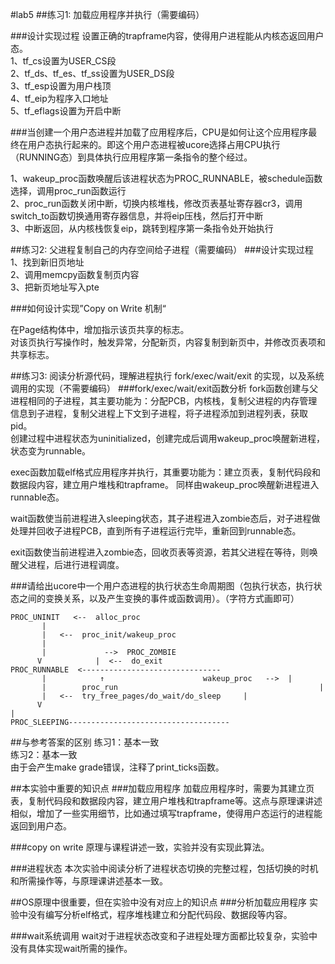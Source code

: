 #lab5
##练习1: 加载应用程序并执行（需要编码）

###设计实现过程
设置正确的trapframe内容，使得用户进程能从内核态返回用户态。  
1、tf_cs设置为USER_CS段  
2、tf_ds、tf_es、tf_ss设置为USER_DS段  
3、tf_esp设置为用户栈顶  
4、tf_eip为程序入口地址  
5、tf_eflags设置为开启中断  

###当创建一个用户态进程并加载了应用程序后，CPU是如何让这个应用程序最终在用户态执行起来的。即这个用户态进程被ucore选择占用CPU执行（RUNNING态）到具体执行应用程序第一条指令的整个经过。

1、wakeup_proc函数唤醒后该进程状态为PROC_RUNNABLE，被schedule函数选择，调用proc_run函数运行  
2、proc_run函数关闭中断，切换内核堆栈，修改页表基址寄存器cr3，调用switch_to函数切换通用寄存器信息，并将eip压栈，然后打开中断    
3、中断返回，从内核栈恢复eip，跳转到程序第一条指令处开始执行   


##练习2: 父进程复制自己的内存空间给子进程（需要编码）
###设计实现过程
1、找到新旧页地址  
2、调用memcpy函数复制页内容  
3、把新页地址写入pte  

###如何设计实现”Copy on Write 机制“

在Page结构体中，增加指示该页共享的标志。  
对该页执行写操作时，触发异常，分配新页，内容复制到新页中，并修改页表项和共享标志。  

##练习3: 阅读分析源代码，理解进程执行 fork/exec/wait/exit 的实现，以及系统调用的实现（不需要编码）
###fork/exec/wait/exit函数分析
fork函数创建与父进程相同的子进程，其主要功能为：分配PCB，内核栈，复制父进程的内存管理信息到子进程，复制父进程上下文到子进程，将子进程添加到进程列表，获取pid。   
创建过程中进程状态为uninitialized，创建完成后调用wakeup_proc唤醒新进程，状态变为runnable。  

exec函数加载elf格式应用程序并执行，其重要功能为：建立页表，复制代码段和数据段内容，建立用户堆栈和trapframe。
同样由wakeup_proc唤醒新进程进入runnable态。

wait函数使当前进程进入sleeping状态，其子进程进入zombie态后，对子进程做处理并回收子进程PCB，直到所有子进程运行完毕，重新回到runnable态。

exit函数使当前进程进入zombie态，回收页表等资源，若其父进程在等待，则唤醒父进程，后进行进程调度。

###请给出ucore中一个用户态进程的执行状态生命周期图（包执行状态，执行状态之间的变换关系，以及产生变换的事件或函数调用）。（字符方式画即可）

```
PROC_UNINIT   <--  alloc_proc
       |
       |   <--  proc_init/wakeup_proc
       |
       |             -->  PROC_ZOMBIE
      V            |  <--  do_exit
PROC_RUNNABLE  <-------------------------------
       |            ↑                      wakeup_proc   -->  |
       |        proc_run                                             |
       |   <--  try_free_pages/do_wait/do_sleep     |
      V                                                                   |
PROC_SLEEPING------------------------------------
```

##与参考答案的区别
练习1：基本一致  
练习2：基本一致  
由于会产生make grade错误，注释了print_ticks函数。

##本实验中重要的知识点
###加载应用程序
加载应用程序时，需要为其建立页表，复制代码段和数据段内容，建立用户堆栈和trapframe等。这点与原理课讲述相似，增加了一些实用细节，比如通过填写trapframe，使得用户态运行的进程能返回到用户态。

###copy on write
原理与课程讲述一致，实验并没有实现此算法。

###进程状态
本次实验中阅读分析了进程状态切换的完整过程，包括切换的时机和所需操作等，与原理课讲述基本一致。

##OS原理中很重要，但在实验中没有对应上的知识点
###分析加载应用程序
实验中没有编写分析elf格式，程序堆栈建立和分配代码段、数据段等内容。

###wait系统调用
wait对于进程状态改变和子进程处理方面都比较复杂，实验中没有具体实现wait所需的操作。